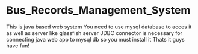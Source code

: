 # Bus_Records_Management_System
This is java based web system
You need to use mysql database to acces it as well as server like glassfish server
JDBC connector is necessary for connecting java web app to mysql db so you must install it
Thats it guys have fun!
